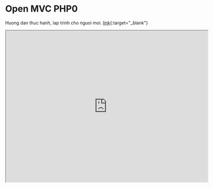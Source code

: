 # Open MVC PHP0 
Huong dan thuc hanh, lap trinh cho nguoi moi. 
[link](https://drive.google.com/file/d/0BzQRdXSnHswmODZHR3B1UnhIR00/view){:target="_blank"}
<iframe src="https://drive.google.com/file/d/0BzQRdXSnHswmODZHR3B1UnhIR00/preview" width="640" height="480"></iframe>
